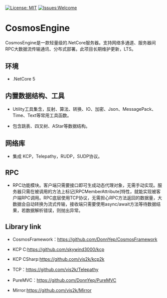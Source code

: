 [![License: MIT](https://img.shields.io/badge/License-MIT-brightgreen.svg)](https://github.com/DonnYep/CosmosEngine/blob/main/LICENSE)
[![Issues:Welcome](https://img.shields.io/badge/Issues-welcome-blue.svg)](https://github.com/DonnYep/CosmosEngine/issues)
# CosmosEngine

 CosmosEngine是一款轻量级的.NetCore服务器。支持网络多通道、服务器间RPC大数据流传输通讯、分布式部署。此项目长期维护更新，LTS。

## 环境

- .NetCore 5 

## 内置数据结构、工具

- Utility工具集含，反射、算法、转换、IO、加密、Json、MessagePack、Time、Text等常用工具函数。
  
- 包含跳表、四叉树、AStar等数据结构。
  
## 网络库

- 集成 KCP，Telepathy，RUDP，SUDP协议。
  
## RPC
- RPC功能模块。客户端只需要接口即可生成动态代理对象，无需手动实现。服务器只需在被调用的方法上标记[RPCMemberAttribute]特性，就能实现被客户端RPC调用。RPC底层使用TCP协议，无需担心RPC方法返回的数据量，大数据会自动转换为流式传输，接收端只需要使用async/await方法等待数据结果，若数据解析错误，则抛出异常。

## Library link

- CosmosFramework：https://github.com/DonnYep/CosmosFramework

- KCP C:https://github.com/skywind3000/kcp
    
- KCP CSharp:https://github.com/vis2k/kcp2k
    
- TCP：https://github.com/vis2k/Telepathy

- PureMVC：https://github.com/DonnYep/PureMVC

- Mirror:https://github.com/vis2k/Mirror

